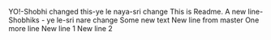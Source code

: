 YO!-Shobhi changed this-ye le naya-sri change
This is Readme.
A new line- Shobhiks - ye le-sri nare change
Some new text
New line from master
One more line
New line 1
New line 2
